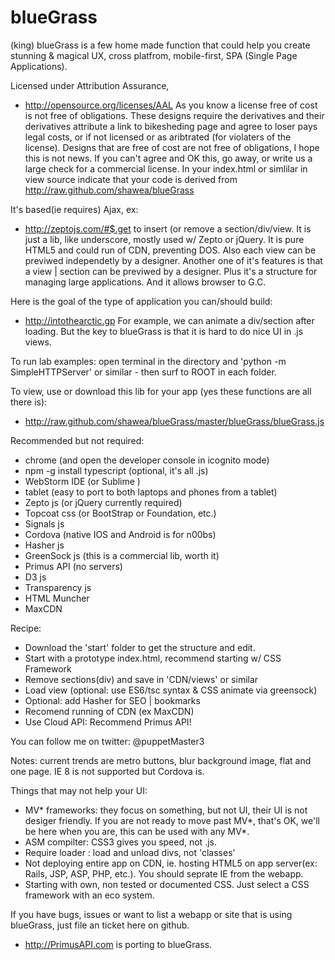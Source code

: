 # blueGrass
 (king) blueGrass is a few home made function that could help you create stunning & magical UX, cross platfrom, mobile-first, SPA (Single Page Applications).

Licensed under Attribution Assurance,
- http://opensource.org/licenses/AAL
 As you know a license free of cost is not free of obligations. These designs require the derivatives and their derivatives attribute a link to bikesheding page and agree to loser pays legal costs, or if not licensed or as aribtrated (for violaters of the license).
Designs that are free of cost are not free of obligations, I hope this is not news. If you can't agree and OK this, go away, or write us a large check for a commercial license.
In your index.html or simlilar in view source indicate that your code is derived from http://raw.github.com/shawea/blueGrass

It's based(ie requires) Ajax, ex:
- http://zeptojs.com/#$.get
 to insert (or remove a section/div/view. It is just a lib, like underscore, mostly used w/ Zepto or jQuery.
It is pure HTML5 and could run of CDN, preventing DOS. Also each view can be previwed independetly by a designer. Another one of it's features is that a view | section can be previwed by a designer. Plus it's a structure for managing large applications. And it allows browser to G.C.

Here is the goal of the type of application you can/should build:
- http://intothearctic.gp
For example, we can animate a div/section after loading. But the key to blueGrass is that it is hard to do nice UI in .js views.

To run lab examples:
open terminal in the directory and 'python -m SimpleHTTPServer' or similar - then surf to ROOT in each folder.

To view, use or download this lib for your app (yes these functions are all there is):
- http://raw.github.com/shawea/blueGrass/master/blueGrass/blueGrass.js

Recommended but not required:
* chrome  (and open the developer console in icognito mode)
* npm -g install typescript (optional, it's all .js)
* WebStorm IDE (or  Sublime )
* tablet (easy to port to both laptops and phones from a tablet)
* Zepto js (or jQuery currently required)
* Topcoat css (or BootStrap or Foundation, etc.)
* Signals js
* Cordova (native IOS and Android is for n00bs)
* Hasher js
* GreenSock js  (this is a commercial lib, worth it)
* Primus API (no servers)
* D3 js
* Transparency js
* HTML Muncher
* MaxCDN

Recipe:
- Download the 'start' folder to get the structure and edit.
- Start with a prototype index.html, recommend starting w/ CSS Framework
- Remove sections(div) and save in 'CDN/views' or similar
- Load view (optional: use ES6/tsc syntax & CSS animate via greensock)
- Optional: add Hasher for SEO | bookmarks
- Recomend running of CDN (ex MaxCDN)
- Use Cloud API: Recommend Primus API!

You can follow me on twitter: @puppetMaster3

Notes: current trends are metro buttons, blur background image, flat and one page.
IE 8 is not supported but Cordova is.

Things that may not help your UI:
- MV* frameworks: they focus on something, but not UI, their UI is not desiger friendly.
    If you are not ready to move past MV*, that's OK, we'll be here when you are, this can be used with any MV*.
- ASM compilter: CSS3 gives you speed, not .js.
- Require loader : load and unload divs, not 'classes'
- Not deploying entire app on CDN, ie. hosting HTML5 on app server(ex: Rails, JSP, ASP, PHP, etc.). You should seprate IE from the webapp.
- Starting with own, non tested or documented CSS. Just select a CSS framework with an eco system.


If you have bugs, issues or want to list a webapp or site that is using blueGrass, just file an ticket here on github.

- http://PrimusAPI.com is porting to blueGrass.

